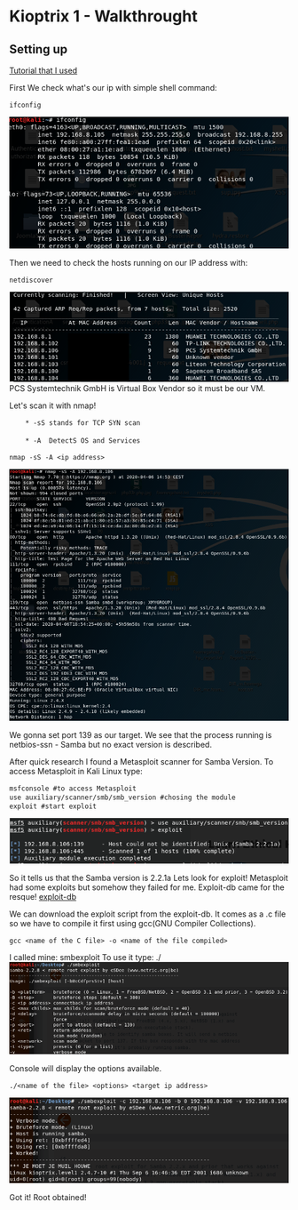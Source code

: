 # Kioptrix 1 - Walkthrought

## Setting up 

[Tutorial that I used](https://medium.com/@obikag/how-to-get-kioptrix-working-on-virtualbox-an-oscp-story-c824baf83da1)

First We check what's our ip with simple shell command:
```
ifconfig
```
![alt text](/screens/ifconfig.png)

Then we need to check the hosts running on our IP address with:
```
netdiscover
```
![alt text](/screens/netdiscover.png)
PCS Systemtechnik GmbH is Virtual Box Vendor so it must be our VM.


Let's scan it with nmap!

		* -sS stands for TCP SYN scan 
    
		* -A  DetectS OS and Services
    
```
nmap -sS -A <ip address>
```
![alt text](/screens/nmap.png)

We gonna set port 139 as our target.
We see that the process running is netbios-ssn - Samba but no exact version is described.

After quick research I found a Metasploit scanner for Samba Version.
To access Metasploit in Kali Linux type:
```
msfconsole #to access Metasploit
use auxiliary/scanner/smb/smb_version #chosing the module
exploit #start exploit
```
![alt text](/screens/msfscan.png)


So it tells us that the Samba version is 2.2.1a
Lets look for exploit!
Metasploit had some  exploits but somehow they failed for me.
Exploit-db came for the resque! [exploit-db](https://www.exploit-db.com/exploits/10)


We can download the exploit script from the exploit-db.
It comes as a .c file so we have to compile it first using gcc(GNU Compiler Collections).
```
gcc <name of the C file> -o <name of the file compiled>
```
I called mine: smbexploit
To use it type: ./<name of file>
![alt text](/screens/smbexploit.png)

Console will display the options available.
```
./<name of the file> <options> <target ip address>
```
![alt text](/screens/root.png)

Got it! Root obtained!




